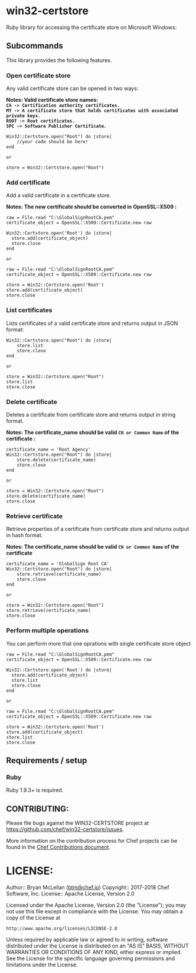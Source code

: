 # win32-certstore
Ruby library for accessing the certificate store on Microsoft Windows:

## Subcommands

This library provides the following features.

### Open certificate store

Any valid certificate store can be opened in two ways:

**Notes: Valid certificate store names:  
  `CA -> Certification authority certificates.`  
  `MY -> A certificate store that holds certificates with associated private keys.`  
  `ROOT -> Root certificates.`  
  `SPC -> Software Publisher Certificate.`**

```
Win32::Certstore.open("Root") do |store|
    //your code should be here!
end
```
	or 
```
store = Win32::Certstore.open("Root")
```

### Add certificate

Add a valid certificate in a certificate store. 

**Notes: The new certificate should be converted in OpenSSL::X509 :**

```
raw = File.read "C:\GlobalSignRootCA.pem"
certificate_object = OpenSSL::X509::Certificate.new raw

Win32::Certstore.open('Root') do |store|
  store.add(certificate_object)
  store.close
end
```
    or
```
raw = File.read "C:\GlobalSignRootCA.pem" 
certificate_object = OpenSSL::X509::Certificate.new raw

store = Win32::Certstore.open('Root')
store.add(certificate_object)
store.close
```

### List certificates

Lists certificates of a valid certificate store and returns output in JSON format:

```
Win32::Certstore.open("Root") do |store|
    store.list
    store.close
end
```
    or
```
store = Win32::Certstore.open("Root")
store.list
store.close
```

### Delete certificate

Deletes a certificate from certificate store and returns output in string format.

**Notes: The certificate_name should be valid `CN or Common Name` of the certificate :**

```
certificate_name = 'Root Agency'
Win32::Certstore.open("Root") do |store|
    store.delete(certificate_name)
    store.close
end
```
    or
```
store = Win32::Certstore.open("Root")
store.delete(certificate_name)
store.close
```

### Retrieve certificate

Retrieve properties of a certificate from certificate store and returns output in hash format.

**Notes: The certificate_name should be valid `CN or Common Name` of the certificate**

```
certificate_name = 'GlobalSign Root CA'
Win32::Certstore.open("Root") do |store|
    store.retrieve(certificate_name)
    store.close
end
```
    or
```
store = Win32::Certstore.open("Root")
store.retrieve(certificate_name)
store.close
```

### Perform multiple operations

You can perform more that one oprations with single certificate store object

```
raw = File.read "C:\GlobalSignRootCA.pem"
certificate_object = OpenSSL::X509::Certificate.new raw

Win32::Certstore.open('Root') do |store|
  store.add(certificate_object)
  store.list
  store.close
end
```
    or
```
raw = File.read "C:\GlobalSignRootCA.pem" 
certificate_object = OpenSSL::X509::Certificate.new raw

store = Win32::Certstore.open('Root')
store.add(certificate_object)
store.list
store.close
```

## Requirements / setup

### Ruby

Ruby 1.9.3+ is required.

## CONTRIBUTING:

Please file bugs against the WIN32-CERTSTORE project at https://github.com/chef/win32-certstore/issues.

More information on the contribution process for Chef projects can be found in the [Chef Contributions document](http://docs.chef.io/community_contributions.html).

# LICENSE:

Author:: Bryan McLellan (<btm@chef.io>)
Copyright:: 2017-2018 Chef Software, Inc.
License:: Apache License, Version 2.0

Licensed under the Apache License, Version 2.0 (the "License");
you may not use this file except in compliance with the License.
You may obtain a copy of the License at

    http://www.apache.org/licenses/LICENSE-2.0

Unless required by applicable law or agreed to in writing, software
distributed under the License is distributed on an "AS IS" BASIS,
WITHOUT WARRANTIES OR CONDITIONS OF ANY KIND, either express or implied.
See the License for the specific language governing permissions and
limitations under the License.
